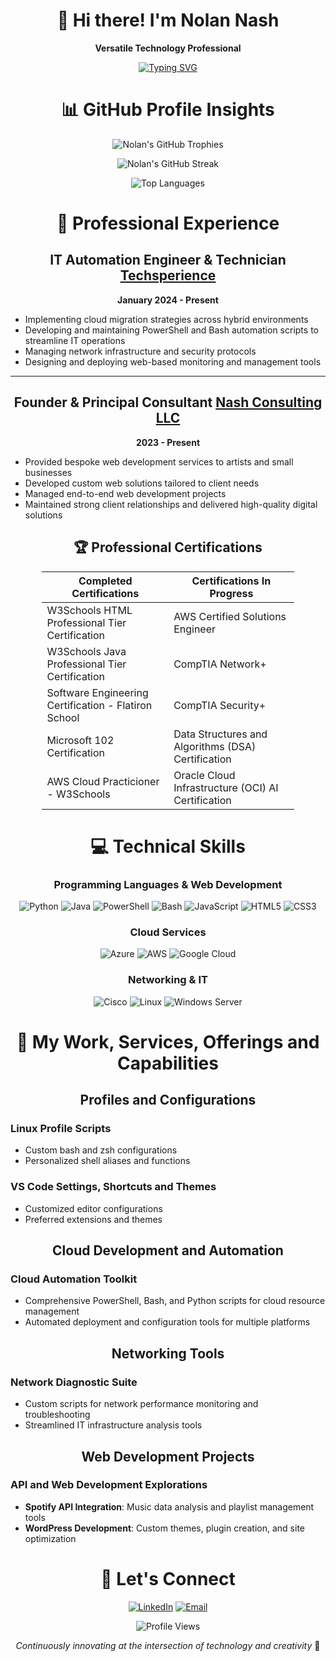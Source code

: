 <div align="center">

# 👋 Hi there! I'm Nolan Nash

**Versatile Technology Professional**

[![Typing SVG](https://readme-typing-svg.demolab.com?font=Fira+Code&size=24&pause=1000&color=00A9F0&center=true&width=600&lines=Cloud+Developer;Network+Engineer;Web+Developer;Systems+Administrator;Automation+Specialist;IT+Technician)](https://git.io/typing-svg)

</div>

<div align="center">

# 📊 GitHub Profile Insights

![Nolan's GitHub Trophies](https://github-profile-trophy.vercel.app/?username=nolannash&theme=radical&column=4&margin-w=15&margin-h=15)

![Nolan's GitHub Streak](https://github-readme-streak-stats.herokuapp.com/?user=nolannash&theme=dark&background=000000)

![Top Languages](https://github-readme-stats.vercel.app/api/top-langs/?username=nolannash&layout=compact&theme=vision-friendly-dark)

</div>


<div align="center">

# 💼 Professional Experience

</div>

<div align="center">

## IT Automation Engineer & Technician  [Techsperience](https://techsperience.org)  
**January 2024 - Present**

</div>

- Implementing cloud migration strategies across hybrid environments  
- Developing and maintaining PowerShell and Bash automation scripts to streamline IT operations  
- Managing network infrastructure and security protocols  
- Designing and deploying web-based monitoring and management tools  

---
<div align="center">

## Founder & Principal Consultant  [Nash Consulting LLC](https://nolannashdev.org)  
**2023 - Present**

</div>

- Provided bespoke web development services to artists and small businesses  
- Developed custom web solutions tailored to client needs  
- Managed end-to-end web development projects  
- Maintained strong client relationships and delivered high-quality digital solutions  

<div align="center">

## 🏆 Professional Certifications
</div> 
<table align="center" style="width:80%; margin:auto; text-align:left; border-collapse:collapse;"> 
  <thead> 
    <tr> 
      <th align="center" style="text-align:center;">Completed Certifications</th> 
      <th align="center" style="text-align:center;">Certifications In Progress</th> 
    </tr> 
  </thead> 
  <tbody> 
    <tr> 
      <td>W3Schools HTML Professional Tier Certification</td> 
      <td>AWS Certified Solutions Engineer</td> 
    </tr> 
    <tr>
      <td>W3Schools Java Professional Tier Certification</td> 
      <td>CompTIA Network+</td> 
    </tr> 
    <tr> 
      <td>Software Engineering Certification - Flatiron School</td> 
      <td>CompTIA Security+</td> 
    <tr> 
      <td>Microsoft 102 Certification</td> 
      <td>Data Structures and Algorithms (DSA) Certification</td> 
    </tr> 
    <tr> 
      <td>AWS Cloud Practicioner - W3Schools</td> 
      <td> Oracle Cloud Infrastructure (OCI) AI Certification</td> 
    </tr> 
  </tbody> 
</table>
<div align="center">

# 💻 Technical Skills

### Programming Languages & Web Development

![Python](https://img.shields.io/badge/-Python-3776AB?style=flat-square&logo=python&logoColor=white)   ![Java](https://img.shields.io/badge/-Java-007396?style=flat-square&logo=java&logoColor=white)   ![PowerShell](https://img.shields.io/badge/-PowerShell-5391FE?style=flat-square&logo=powershell&logoColor=white)   ![Bash](https://img.shields.io/badge/-Bash-4EAA25?style=flat-square&logo=gnu-bash&logoColor=white)   ![JavaScript](https://img.shields.io/badge/-JavaScript-F7DF1E?style=flat-square&logo=javascript&logoColor=black)  ![HTML5](https://img.shields.io/badge/-HTML5-E34F26?style=flat-square&logo=html5&logoColor=white)  ![CSS3](https://img.shields.io/badge/-CSS3-1572B6?style=flat-square&logo=css3&logoColor=white)

### Cloud Services

![Azure](https://img.shields.io/badge/-Azure-0089D6?style=flat-square&logo=microsoft-azure&logoColor=white)  ![AWS](https://img.shields.io/badge/-AWS-232F3E?style=flat-square&logo=amazon-aws&logoColor=white)   ![Google Cloud](https://img.shields.io/badge/-Google%20Cloud-4285F4?style=flat-square&logo=google-cloud&logoColor=white)

### Networking & IT

![Cisco](https://img.shields.io/badge/-Cisco-1BA0D7?style=flat-square&logo=cisco&logoColor=white)  ![Linux](https://img.shields.io/badge/-Linux-FCC624?style=flat-square&logo=linux&logoColor=black)  ![Windows Server](https://img.shields.io/badge/-Windows%20Server-0078D6?style=flat-square&logo=windows&logoColor=white)  

# 🔧 My Work, Services, Offerings and Capabilities

## Profiles and Configurations  

</div>

### Linux Profile Scripts  

- Custom bash and zsh configurations  
- Personalized shell aliases and functions  

### VS Code Settings, Shortcuts and Themes

- Customized editor configurations  
- Preferred extensions and themes  

<div align="center">

## Cloud Development and Automation  

</div>

### Cloud Automation Toolkit

- Comprehensive PowerShell, Bash, and Python scripts for cloud resource management  
- Automated deployment and configuration tools for multiple platforms  

<div align="center">

## Networking Tools  

</div>

### Network Diagnostic Suite  

- Custom scripts for network performance monitoring and troubleshooting  
- Streamlined IT infrastructure analysis tools  

<div align="center">

## Web Development Projects  

</div>

### API and Web Development Explorations


- **Spotify API Integration**: Music data analysis and playlist management tools  
- **WordPress Development**: Custom themes, plugin creation, and site optimization  

<div align="center">

# 🤝 Let's Connect  

[![LinkedIn](https://img.shields.io/badge/-LinkedIn-0077B5?style=for-the-badge&logo=linkedin&logoColor=white)](https://www.linkedin.com/in/nolan-nash/) [![Email](https://img.shields.io/badge/-Email-D14836?style=for-the-badge&logo=gmail&logoColor=white)](mailto:nolan@nolannashdev.com)  

![Profile Views](https://komarev.com/ghpvc/?username=nolannash&style=flat-square&color=blue)


*Continuously innovating at the intersection of technology and creativity* 🚀

</div>
